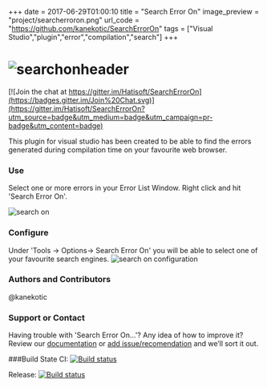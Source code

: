 +++
date = 2017-06-29T01:00:10
title = "Search Error On"
image_preview = "project/searcherroron.png"
url_code = "https://github.com/kanekotic/SearchErrorOn"
tags = ["Visual Studio","plugin","error","compilation","search"]
+++
# ![searchonheader](https://user-images.githubusercontent.com/3071208/42362398-5bb7dee6-80f3-11e8-9ecc-56dcc2bdda97.png)

[![Join the chat at https://gitter.im/Hatisoft/SearchErrorOn](https://badges.gitter.im/Join%20Chat.svg)](https://gitter.im/Hatisoft/SearchErrorOn?utm_source=badge&utm_medium=badge&utm_campaign=pr-badge&utm_content=badge)

This plugin for visual studio has been created to be able to find the errors generated during compilation time on your favourite web browser.

### Use
Select one or more errors in your Error List Window. Right click and hit 'Search Error On'.

![search on](https://cloud.githubusercontent.com/assets/3071208/8430164/f75af2c2-1f2e-11e5-99c5-ae979995bd3b.png)

### Configure
Under 'Tools -> Options-> Search Error On' you will be able to select one of your favourite search engines.
![search on configuration](https://cloud.githubusercontent.com/assets/3071208/8430166/f9b19ff8-1f2e-11e5-91b4-9c7a8aae0e21.png)

### Authors and Contributors
@kanekotic

### Support or Contact
Having trouble with 'Search Error On...'? Any idea of how to improve it? 
Review our [documentation](https://github.com/Hatisoft/SearchErrorOn/wiki) or [add issue/recomendation](https://github.com/Hatisoft/SearchErrorOn/issues) and we’ll sort it out.

###Build State
CI: [![Build status](https://ci.appveyor.com/api/projects/status/3dfrnphpa1l4tlyr?svg=true)](https://ci.appveyor.com/project/kanekotic/searcherroron)

Release: [![Build status](https://ci.appveyor.com/api/projects/status/1b25khghlfjq9cho?svg=true)](https://ci.appveyor.com/project/kanekotic/searcherroron-5ibi9)
